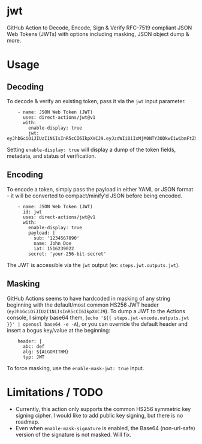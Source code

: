 # jwt
GitHub Action to Decode, Encode, Sign & Verify RFC-7519 compliant JSON Web
Tokens (JWTs) with options including masking, JSON object dump & more.

# Usage
## Decoding
To decode & verify an existing token, pass it via the `jwt` input parameter.
```
    - name: JSON Web Token (JWT)
      uses: direct-actions/jwt@v1
      with:
        enable-display: true
        jwt: eyJhbGciOiJIUzI1NiIsInR5cCI6IkpXVCJ9.eyJzdWIiOiIxMjM0NTY3ODkwIiwibmFtZSI6IkpvaG4gRG9lIiwiaWF0IjoxNTE2MjM5MDIyfQ.SflKxwRJSMeKKF2QT4fwpMeJf36POk6yJV_adQssw5c
```
Setting `enable-display: true` will display a dump of the token fields, metadata,
and status of verification.

## Encoding
To encode a token, simply pass the payload in either YAML or JSON format - it
will be converted to compact/minify'd JSON before being encoded.
```
    - name: JSON Web Token (JWT)
      id: jwt
      uses: direct-actions/jwt@v1
      with:
        enable-display: true
        payload: |
          sub: '1234567890'
          name: John Doe
          iat: 1516239022
        secret: 'your-256-bit-secret'
```
The JWT is accessible via the `jwt` output (ex: `steps.jwt.outputs.jwt`).

## Masking
GitHub Actions seems to have hardcoded in masking of any string beginning with
the default/most common HS256 JWT header (`eyJhbGciOiJIUzI1NiIsInR5cCI6IkpXVCJ9`).
To dump a JWT to the Actions console, I simply base64 them,
(`echo '${{ steps.jwt-encode.outputs.jwt }}' | openssl base64 -e -A`), or you
can override the default header and insert a bogus key/value at the beginning:
```
    header: |
      abc: def
      alg: ${ALGORITHM}
      typ: JWT
```
To force masking, use the `enable-mask-jwt: true` input.

# Limitations / TODO
- Currently, this action only supports the common HS256 symmetric key signing
 cipher. I would like to add public key signing, but there is no roadmap.
- Even when `enable-mask-signature` is enabled, the Base64 (non-url-safe)
 version of the signature is not masked. Will fix.
